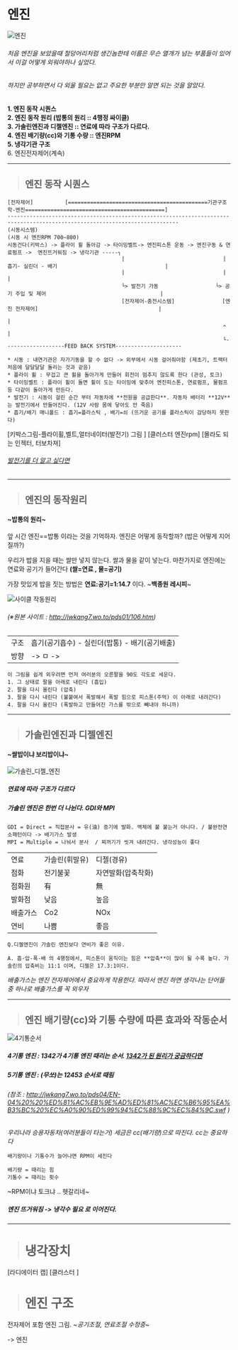 # 엔진

![엔진](https://github.com/lkeonwoo94/Automotive-Engineering/blob/master/%EC%9E%90%EB%8F%99%EC%B0%A8%20%EA%B5%AC%EC%A1%B0%20%EC%9D%B4%EB%A1%A0/%EC%83%A4%EC%8B%9C-%EC%97%94%EC%A7%84/img/%EC%97%94%EC%A7%84.png)

###### 처음 엔진을 보았을때 철덩어리처럼 생긴놈한테 이름은 무슨 열개가 넘는 부품들이 있어서 이걸 어떻게 외워야하나 싶었다.
###### 하지만 공부하면서 다 외울 필요는 없고 주요한 부분만 알면 되는 것을 알았다.


**1. 엔진 동작 시퀀스**    
**2. 엔진 동작 원리 (밥통의 원리 :: 4행정 싸이클)**    
**3. 가솔린엔진과 디젤엔진 :: 연료에 따라 구조가 다르다.**    
**4. 엔진 배기량(cc)와 기통 수량 :: 엔진RPM**    
**5. 냉각기관 구조**    
6. 엔진전자제어(계속)    


---

> ## 엔진 동작 시퀀스

    [전자제어]          [============================================기관구조학-엔진============================================]  
    ----------------------------------------------------------------------------------------------------------------------------
    (시동시스템)                                                           (시동 시 엔진RPM 700~800)
    시동건다(키박스) -> 플라이 휠 돌아감 -> 타이밍벨트-> 엔진피스톤 운동 -> 엔진구동 & 연료펌프 ->  엔진뜨거워짐 -> 냉각기관 -----┐
                                        |                               |  흡기- 실린더 - 배기                                  |
                                        |                               |                                                      |
                                        └> 발전기 가동                  └> 공기 주입 및 제어                                    |
                                        [전자제어-충전시스템]               [엔진 전자제어]                                      |
                                                                                                                                |
                                                                        ^                                                       |
                                                                        └-------------------FEED BACK SYSTEM---------------------
                   
                   
```
* 시동 : 내연기관은 자가기동을 할 수 없다 -> 외부에서 시동 걸어줘야함 (제초기, 트랙터 처음에 달달달달 돌리는 것과 같음)
* 플라이 휠 : 무겁고 큰 휠을 돌아가게 만들어 회전이 멈추지 않도록 한다 (관성, 토크)
* 타이밍벨트 : 플라이 휠이 돌면 휠이 도는 타이밍에 맞추어 엔진피스톤, 연료펌프, 물펌프 등 다같이 돌아가게 만든다.
* 발전기 : 시동이 걸린 순간 부터 자동차에 **전원을 공급한다**. 자동차 배터리 **12V**는 발전기에서 만들어진다. (12V 사람 몸에 닿아도 안 죽음)
* 흡기/배기 매니폴드 : 흡기=플라스틱 , 배기=쇠 (뜨거운 공기를 플라스틱이 감당하지 못한다)
```

[키박스그림-플라이휠,벨트,얼터네이터(발전기) 그림 ] [클러스터 엔진rpm] [몰라도 되는 인젝터, 터보차져]
###### [발전기를 더 알고 싶다면](https://blog.naver.com/PostView.nhn?blogId=lagrange0115&logNo=221688737716&categoryNo=14&parentCategoryNo=0&viewDate=&currentPage=2&postListTopCurrentPage=1&from=postView&userTopListOpen=true&userTopListCount=10&userTopListManageOpen=false&userTopListCurrentPage=2)

---    
>  ## 엔진의 동작원리 
#### ~밥통의 원리~

앞 시간 엔진==밥통 이라는 것을 기억하자.
엔진은 어떻게 동작할까? (밥은 어떻게 지어질까?)

우리가 밥을 지을 때는 쌀만 넣지 않는다. 쌀과 물을 같이 넣는다.
마찬가지로 엔진에는 연료와 공기가 들어간다 **(쌀=연료 , 물=공기)**

가장 맛있게 밥을 짓는 방법은 **연료:공기=1:14.7** 이다. ~**백종원 레시피**~

![사이클 작동원리](https://github.com/lkeonwoo94/Automotive-Engineering/blob/master/%EC%9E%90%EB%8F%99%EC%B0%A8%20%EA%B5%AC%EC%A1%B0%20%EC%9D%B4%EB%A1%A0/%EC%83%A4%EC%8B%9C-%EC%97%94%EC%A7%84/img/%EC%97%94%EC%A7%84%204%ED%96%89%EC%A0%95.jpg)
###### (※원본 사이트 : http://jwkang7.wo.to/pds01/106.htm)

| | |
 |--|--|
 |구조|  흡기(공기흡수) - 실린더(밥통) - 배기(공기배출) |
 |방향 |                 ->      ㅁ     -> |
 
 
```
이 그림을 쉽게 외우려면 먼저 여러분의 오른팔을 90도 각도로 세운다.
1. 그 상태로 팔을 아래로 내린다 (흡입)
2. 팔을 다시 올린다 (압축)
3. 팔을 다시 내린다 (불붙여서 폭발해서 폭발 힘으로 피스톤(주먹) 이 아래로 내려간다)
4. 팔을 다시 올린다 (폭발하고 만들어진 가스를 밖으로 빼내야 하니까)
```    

---    

>  ## 가솔린엔진과 디젤엔진
#### ~쌀밥이냐 보리밥이냐~

![가솔린_디젤_엔진](https://github.com/lkeonwoo94/Automotive-Engineering/blob/master/%EC%9E%90%EB%8F%99%EC%B0%A8%20%EA%B5%AC%EC%A1%B0%20%EC%9D%B4%EB%A1%A0/%EC%83%A4%EC%8B%9C-%EC%97%94%EC%A7%84/img/%EA%B0%80%EC%86%94%EB%A6%B0_%EB%94%94%EC%A0%A4_%EC%97%94%EC%A7%84.jpg)
#####  연료에 따라 **구조가 다르다**    
##### 가솔린 엔진은 한번 더 나뉜다. **GDI와 MPI**
```
GDI = Direct = 직접분사 = 유(油) 증기에 발화. 액체에 불 붙는거 아니다. / 불완전연소패턴이다 -> 배기가스 발생
MPI = Multiple = 나눠서 분사  / 찌꺼기가 씻겨 내려간다. 냉각성능이 좋다
```
    
| | | |
|--|--|--|
|연료|가솔린(휘발유) | 디젤(경유) |
|점화|전기불꽃|자연발화(압축착화)|
|점화원| 有 | 無 |
|발화점|낮음|높음|
|배출가스| Co2 | NOx|
|연비| 나쁨 | 좋음 |
    
```
Q.디젤엔진이 가솔린 엔진보다 연비가 좋은 이유.

A. 흡-압-폭-배 의 4행정에서, 피스톤이 움직이는 힘은 **압축**이 많이 될 수록 높다. 가솔린의 압축비는 11:1 이며, 디젤은 17.3:1이다.
```
*배출가스는 엔진 전자제어에서 중요하게 작용한다. 따라서 엔진 하면 생각나는 단어들 중 하나로 배출가스를 꼭 외우자*

---    

>  ## 엔진 배기량(cc)와 기통 수량에 따른 효과와 작동순서    

![4기통순서](https://github.com/lkeonwoo94/Automotive-Engineering/blob/master/%EC%9E%90%EB%8F%99%EC%B0%A8%20%EA%B5%AC%EC%A1%B0%20%EC%9D%B4%EB%A1%A0/%EC%83%A4%EC%8B%9C-%EC%97%94%EC%A7%84/img/4%EA%B8%B0%ED%86%B5%20%EC%88%9C%EC%84%9C.png)

##### 4기통 엔진 : **1342**가 4기통 엔진 때리는 순서. [1342가 된 원리가 궁금하다면](https://blog.naver.com/PostView.nhn?blogId=lagrange0115&logNo=221759459611&categoryNo=14&parentCategoryNo=0&viewDate=&currentPage=1&postListTopCurrentPage=1&from=postView&userTopListOpen=true&userTopListCount=10&userTopListManageOpen=false&userTopListCurrentPage=1)
##### 5기통 엔진 : (무쏘)는 **12453** 순서로 때림
###### (참조 : http://jwkang7.wo.to/pds04/EN-04%20%20%ED%81%AC%EB%9E%AD%ED%81%AC%EC%B6%95%EA%B3%BC%20%EC%A0%90%ED%99%94%EC%88%9C%EC%84%9C.swf )    

*우리나라 승용자동차(여러분들이 타는거) 세금은 cc(배기량)으로 따진다. cc는 중요하다*

```
배기량이나 기통수가 늘어나면 RPM이 세진다

배기량 = 때리는 힘
기통수 = 때리는 횟수
```
~RPM이냐 토크냐 .. 헷갈리네~

##### **엔진 뜨거워짐 -> 냉각수 필요** 로 이어진다.     

----

> # 냉각장치

[라디에이터 캡] [클러스터 ]



>  # 엔진 구조
전자제어 포함 엔진 그림.
~*공기조절, 연료조절 수정중*~

-> 엔진 
